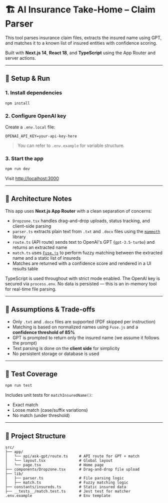 # 🏗️ AI Insurance Take-Home – Claim Parser

This tool parses insurance claim files, extracts the insured name using GPT, and matches it to a known list of insured entities with confidence scoring.

Built with **Next.js 14**, **React 18**, and **TypeScript** using the App Router and server actions.

---

## 🚀 Setup & Run

### 1. Install dependencies
```bash
npm install
```

### 2. Configure OpenAI key

Create a `.env.local` file:
```
OPENAI_API_KEY=your-api-key-here
```

> You can refer to `.env.example` for variable structure.

### 3. Start the app
```bash
npm run dev
```

Visit [http://localhost:3000](http://localhost:3000)

---

## 🧱 Architecture Notes

This app uses **Next.js App Router** with a clean separation of concerns:

- `Dropzone.tsx` handles drag-and-drop uploads, status tracking, and client-side parsing
- `parser.ts` extracts plain text from `.txt` and `.docx` files using the [`mammoth`](https://www.npmjs.com/package/mammoth) library
- `route.ts` (API route) sends text to OpenAI's GPT (`gpt-3.5-turbo`) and returns an extracted name
- `match.ts` uses [`Fuse.js`](https://fusejs.io/) to perform fuzzy matching between the extracted name and a static list of insureds
- Matches are returned with a confidence score and rendered in a UI results table

TypeScript is used throughout with strict mode enabled. The OpenAI key is secured via `process.env`. No data is persisted — this is an in-memory tool for real-time file parsing.

---

## 🧠 Assumptions & Trade-offs

- Only `.txt` and `.docx` files are supported (PDF skipped per instruction)
- Matching is based on normalized names using `Fuse.js` and a **confidence threshold of 85%**
- GPT is prompted to return only the insured name (we assume it follows the prompt)
- Text parsing is done on the **client side** for simplicity
- No persistent storage or database is used

---

## 🧪 Test Coverage

```bash
npm run test
```

Includes unit tests for `matchInsuredName()`:
- Exact match
- Loose match (case/suffix variations)
- No match (under threshold)

---

## 📁 Project Structure

```
src/
├── app/
│   └── api/ask-gpt/route.ts     # API route for GPT + match
│   └── layout.tsx               # Global layout
│   └── page.tsx                 # Home page
├── components/Dropzone.tsx      # Drag-and-drop file upload
├── lib/
│   ├── parser.ts                # File parsing logic
│   ├── match.ts                 # Fuzzy matching logic
├── constants/insureds.ts        # Static insured data
├── __tests__/match.test.ts      # Jest test for matcher
.env.example                     # Env template
```
